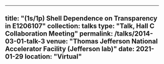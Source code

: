 
---
title: "(1s/1p) Shell Dependence on Transparency in E1206107"
collection: talks
type: "Talk, Hall C Collaboration Meeting"
permalink: /talks/2014-03-01-talk-3
venue: "Thomas Jefferson National Accelerator Facility (Jefferson lab)"
date: 2021-01-29
location: "Virtual"
---

